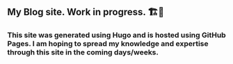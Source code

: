 ## My Blog site. Work in progress.  🏗👷‍

### This site was generated using Hugo and is hosted using GitHub Pages. I am hoping to spread my knowledge and expertise through this site in the coming days/weeks.

